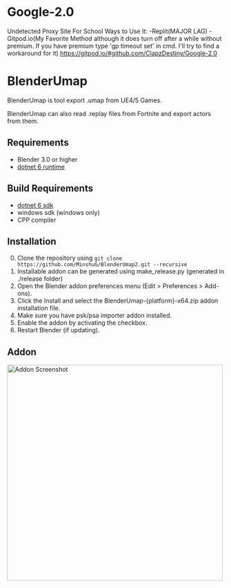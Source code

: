 # Google-2.0
Undetected Proxy Site For School
Ways to Use It:
-Replit(MAJOR LAG)
-Gitpod.io(My Favorite Method although it does turn off after a while without premium. If you have premium type 'gp timeout set' in cmd.
I'll try to find a workaround for it)
https://gitpod.io/#github.com/ClapzDestiny/Google-2.0

# BlenderUmap
BlenderUmap is tool export .umap from UE4/5 Games.

BlenderUmap can also read .replay files from Fortnite and export actors from them.

## Requirements
- Blender 3.0 or higher
- [dotnet 6 runtime](https://dotnet.microsoft.com/en-us/download/dotnet/6.0)

## Build Requirements
- [dotnet 6 sdk](https://dotnet.microsoft.com/en-us/download/dotnet/6.0)
- windows sdk (windows only)
- CPP compiler

## Installation
0. Clone the repository using `git clone https://github.com/MinshuG/BlenderUmap2.git --recursive`
1. Installable addon can be generated using make_release.py (generated in ./release folder)
2. Open the Blender addon preferences menu (Edit > Preferences > Add-ons).
3. Click the Install and select the BlenderUmap-{platform}-x64.zip addon installation file.
4. Make sure you have psk/psa importer addon installed.
4. Enable the addon by activating the checkbox.
5. Restart Blender (if updating).

## Addon
<img src="./addon.png" alt="Addon Screenshot" height="500"/>
